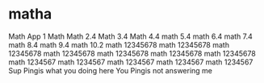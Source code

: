 # matha
Math App 1
Math
Math 2.4
Math 3.4
Math 4.4
math 5.4
math 6.4
math 7.4
math 8.4
math 9.4
math 10.2
math 12345678
math 12345678
math 12345678
math 12345678
math 12345678
math 12345678
math 12345678
math 1234567
math 1234567
math 1234567
math 1234567
math 1234567
Sup Pingis what you doing here
You Pingis not answering me 
